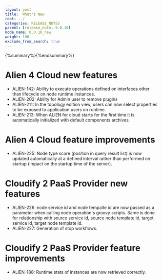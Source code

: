 ```yaml
---
layout: post
title:  What's New
root: ../
categories: RELEASE_NOTES
parent: [release_note, 0.0.10]
node_name: 0.0.10_new
weight: 100
exclude_from_search: true
---
```


{%summary%}{%endsummary%}

# Alien 4 Cloud new features

* ALIEN-142: Ability to execute operations defined on interfaces other than lifecycle on node runtime instances.
* ALIEN-202: Ability for Admin user to remove plugins
* ALIEN-211: In the topology edition view, users can now select properties to be exposed to application users on runtime.
* ALIEN-213: When ALIEN for cloud starts for the first time it is automatically initialized with default components archives.

# Alien 4 Cloud feature improvements

* ALIEN-225: Node type score (position in query result list) is now updated automatically at a defined interval rather than performed on startup (impact on the startup time of the server).


# Cloudify 2 PaaS Provider new features

* ALIEN-226: node service id and node tempalte id are now passed as a parameter when calling node operation's groovy scripts. Same is done for relationship with source service id, source node template id, target service id, target node template id.
* ALIEN-227: Generation of stop workflows.

# Cloudify 2 PaaS Provider feature improvements

* ALIEN-188: Runtime stats of instances are now retrieved correctly.

